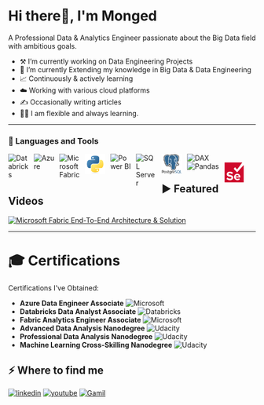 <h1>Hi there👋, I'm Monged</h1>
<p>A Professional Data & Analytics Engineer passionate about the Big Data field with ambitious goals.</p>

- ⚒️ I’m currently working on Data Engineering Projects 
- 🌱 I’m currently Extending my knowledge in Big Data & Data Engineering 
- 📈 Continuously & actively learning   
- ☁️ Working with various cloud platforms  
- ✍️ Occasionally writing articles  
- ⛓️‍💥 I am flexible and always learning.  

<!-- 
# 💻 Tech Stack
![Databricks](https://img.shields.io/badge/Databricks-FF3621?style=for-the-badge&logo=databricks&logoColor=white)  
![Azure](https://img.shields.io/badge/Azure-0078D4?style=for-the-badge&logo=microsoftazure&logoColor=white)  
![Microsoft Fabric](https://img.shields.io/badge/Microsoft%20Fabric-5E5E5E?style=for-the-badge&logo=microsoft&logoColor=white)  
![Python](https://img.shields.io/badge/Python-3776AB?style=for-the-badge&logo=python&logoColor=white)  
![PostgreSQL](https://img.shields.io/badge/PostgreSQL-4169E1?style=for-the-badge&logo=postgresql&logoColor=white)  
![SQL Server](https://img.shields.io/badge/SQL%20Server-CC2927?style=for-the-badge&logo=microsoftsqlserver&logoColor=white)  
![DAX](https://img.shields.io/badge/DAX-F2C811?style=for-the-badge&logo=powerbi&logoColor=black)  
![Pandas](https://img.shields.io/badge/Pandas-150458?style=for-the-badge&logo=pandas&logoColor=white)  
![Selenium](https://img.shields.io/badge/Selenium-43B02A?style=for-the-badge&logo=selenium&logoColor=white)  
![Power BI](https://img.shields.io/badge/PowerBI-F2C811?style=for-the-badge&logo=powerbi&logoColor=black)  
![Azure Data Factory](https://img.shields.io/badge/Azure%20Data%20Factory-0078D4?style=for-the-badge&logo=microsoftazure&logoColor=white)  
-->

<!-- 
<h2>🛠️ Tech Stack</h2>
<p>
  <a target="_blank" href="https://www.databricks.com/">
    <img src="https://cdn.brandfetch.io/idSUrLOWbH/idOSUN2QlG.svg?c=1bfwsmEH20zzEfSNTed" alt="Databricks" width="42" height="42" /></a><a target="_blank" href="https://www.vectorlogo.zone/logos/microsoft_azure/microsoft_azure-icon.svg" style="display: inline-block;"><img src="https://www.vectorlogo.zone/logos/microsoft_azure/microsoft_azure-icon.svg" alt="azure" width="42" height="42" /></a><a target="_blank" href="https://www.microsoft.com/en-us/microsoft-fabric/getting-started?msockid=1f2ec8a52ceb6d5812a9dc9c2db06c8c" style="display: inline-block;"><img src="https://debruyn.dev/2024/all-microsoft-fabric-icons-for-diagramming/fabric.png" alt="Microsoft Fabric" width="42" height="42" /></a><a target="_blank" href="https://raw.githubusercontent.com/devicons/devicon/master/icons/python/python-original.svg" style="display: inline-block;"><img src="https://raw.githubusercontent.com/devicons/devicon/master/icons/python/python-original.svg" alt="python" width="42" height="42" /></a><a target="_blank" href="https://app.powerbi.com/home" style="display: inline-block;"><img src="https://debruyn.dev/2024/all-microsoft-fabric-icons-for-diagramming/power_bi.png" alt="Power BI" width="42" height="42" /></a><a target="_blank" href="https://www.svgrepo.com/show/303229/microsoft-sql-server-logo.svg" style="display: inline-block;"><img src="https://www.svgrepo.com/show/303229/microsoft-sql-server-logo.svg" alt="Sql Server" width="42" height="42" /></a><a target="_blank" href="https://raw.githubusercontent.com/devicons/devicon/master/icons/postgresql/postgresql-original-wordmark.svg" style="display: inline-block;"><img src="https://raw.githubusercontent.com/devicons/devicon/master/icons/postgresql/postgresql-original-wordmark.svg" alt="postgresql" width="42" height="42" /></a><a target="_blank" href="https://learn.microsoft.com/en-us/dax/" style="display: inline-block;"><img src="https://miro.medium.com/v2/resize:fit:550/0*ZmwVea_SMeBIcQra.png" alt="DAX" width="60" height="40" /></a><a target="_blank" href="https://pandas.pydata.org/about/citing.html" style="display: inline-block;"><img src="https://th.bing.com/th/id/OIP.CMfBVcX4VozfYWR2Scu22AHaC_?rs=1&pid=ImgDetMain" alt="Pandas" width="65" height="40" /></a><a target="_blank" href="https://raw.githubusercontent.com/devicons/devicon/master/icons/selenium/selenium-original.svg" style="display: inline-block;"><img src="https://raw.githubusercontent.com/devicons/devicon/master/icons/selenium/selenium-original.svg" alt="selenium" width="42" height="42" /></a>
</p>
-->
---
### 🧰 Languages and Tools

<img align="left" alt="Databricks" width="42px" style="padding-right:10px;" src="https://cdn.brandfetch.io/idSUrLOWbH/idOSUN2QlG.svg?c=1bfwsmEH20zzEfSNTed" />
<img align="left" alt="Azure" width="42px" style="padding-right:10px;" src="https://www.vectorlogo.zone/logos/microsoft_azure/microsoft_azure-icon.svg" />
<img align="left" alt="Microsoft Fabric" width="42px" style="padding-right:10px;" src="https://debruyn.dev/2024/all-microsoft-fabric-icons-for-diagramming/fabric.png" />
<img align="left" alt="Python" width="42px" style="padding-right:10px;" src="https://raw.githubusercontent.com/devicons/devicon/master/icons/python/python-original.svg" />
<img align="left" alt="Power BI" width="42px" style="padding-right:10px;" src="https://debruyn.dev/2024/all-microsoft-fabric-icons-for-diagramming/power_bi.png" />
<img align="left" alt="SQL Server" width="42px" style="padding-right:10px;" src="https://www.svgrepo.com/show/303229/microsoft-sql-server-logo.svg" />
<img align="left" alt="PostgreSQL" width="42px" style="padding-right:10px;" src="https://raw.githubusercontent.com/devicons/devicon/master/icons/postgresql/postgresql-original-wordmark.svg" />
<img align="left" alt="DAX" width="60px" style="padding-right:10px;" src="https://miro.medium.com/v2/resize:fit:550/0*ZmwVea_SMeBIcQra.png" />
<img align="left" alt="Pandas" width="65px" style="padding-right:10px;" src="https://th.bing.com/th/id/OIP.CMfBVcX4VozfYWR2Scu22AHaC_?rs=1&pid=ImgDetMain" />
<img align="left" alt="Selenium" width="42px" style="padding-right:10px;" src="https://raw.githubusercontent.com/devicons/devicon/master/icons/selenium/selenium-original.svg" />
<br />


#
<h2>▶️ Featured Videos</h2>
<!-- YouTube video cards from https://github.com/DenverCoder1/github-readme-youtube-cards -->
<!-- If you want to display the latest videos, follow the instructions in the above repo. -->
<!-- If you want to select specific videos, generate the video links by changing the parameters as shown below. -->
<!-- BEGIN YOUTUBE-CARDS -->

[![Microsoft Fabric End-To-End Architecture & Solution](https://ytcards.demolab.com/?id=zMvgg2BRlOY&title=Microsoft+Fabric+End-To-End+Architecture+%26+Solution&lang=en&timestamp=1737729650&background_color=%230d1117&title_color=%23ffffff&stats_color=%23dedede&max_title_lines=1&width=400&border_radius=10 "Microsoft Fabric End-To-End Architecture & Solution")](https://www.youtube.com/watch?v=zMvgg2BRlOY)

<!-- END YOUTUBE-CARDS -->

---
<h1>🎓 Certifications</h1>
<p>Certifications I've Obtained:</p>
<ul>
  <li>
    <strong>Azure Data Engineer Associate</strong>
    <img src="https://img.shields.io/badge/Microsoft-0078D4?style=for-the-badge&logo=microsoft&logoColor=white" alt="Microsoft" />
  </li>
    <li>
    <strong>Databricks Data Analyst Associate</strong>
    <img src="https://img.shields.io/badge/Databricks-FF3621?style=for-the-badge&logo=Databricks&logoColor=white" alt="Databricks" />
  </li>
  <li>
    <strong>Fabric Analytics Engineer Associate</strong>
    <img src="https://img.shields.io/badge/Microsoft-0078D4?style=for-the-badge&logo=microsoft&logoColor=white" alt="Microsoft" />
  </li>
  <li>
    <strong>Advanced Data Analysis Nanodegree</strong>
    <img src="https://img.shields.io/badge/Udacity-grey?style=for-the-badge&logo=udacity&logoColor=#5FCFEE" alt="Udacity" />
  </li>
  <li>
    <strong>Professional Data Analysis Nanodegree</strong>
    <img src="https://img.shields.io/badge/Udacity-grey?style=for-the-badge&logo=udacity&logoColor=#5FCFEE" alt="Udacity" />
  </li>
  <li>
    <strong>Machine Learning Cross-Skilling Nanodegree</strong>
    <img src="https://img.shields.io/badge/Udacity-grey?style=for-the-badge&logo=udacity&logoColor=#5FCFEE" alt="Udacity" />
  </li>
</ul>



<h2>⚡️ Where to find me</h2>
<p>
  <a target="_blank" href="https://www.linkedin.com/in/ahmed-monged-1287341b4" style="display: inline-block;">
    <img src="https://img.shields.io/badge/linkedin-logo?style=for-the-badge&logo=linkedin&logoColor=white&color=%230a77b6" alt="linkedin" /></a>
  <a target="_blank" href="https://www.youtube.com/@ahmedmonged2611" style="display: inline-block;">
    <img src="https://img.shields.io/badge/youtube-logo?style=for-the-badge&logo=youtube&logoColor=white&color=%23cc0000" alt="youtube" /></a>
  <a target="_blank" href="mailto:ahmedelmagaly123@gmail.com" style="display: inline-block;">
    <img src="https://img.shields.io/badge/Gmail-D14836?style=for-the-badge&logo=gmail&logoColor=white" alt="Gamil" /></a>
</p>


